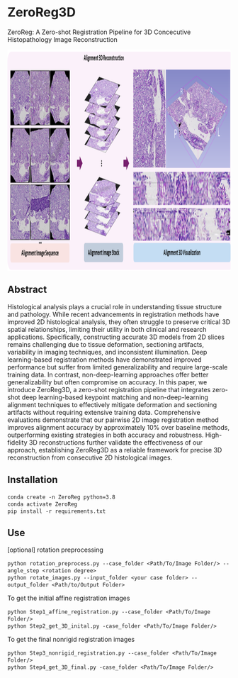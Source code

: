 # ZeroReg3D
ZeroReg: A Zero-shot Registration Pipeline for 3D Concecutive Histopathology Image Reconstruction

<img src='doc/overview.png' align="center" height="500px">

## Abstract
Histological analysis plays a crucial role in understanding tissue structure and pathology. While recent advancements in registration methods have improved 2D histological analysis, they often struggle to preserve critical 3D spatial relationships, limiting their utility in both clinical and research applications. Specifically, constructing accurate 3D models from 2D slices remains challenging due to tissue deformation, sectioning artifacts, variability in imaging techniques, and inconsistent illumination. Deep learning-based registration methods have demonstrated improved performance but suffer from limited generalizability and require large-scale training data. In contrast, non-deep-learning approaches offer better generalizability but often compromise on accuracy. In this paper, we introduce ZeroReg3D, a zero-shot registration pipeline that integrates zero-shot deep learning-based keypoint matching and non-deep-learning alignment techniques to effectively mitigate deformation and sectioning artifacts without requiring extensive training data. Comprehensive evaluations demonstrate that our pairwise 2D image registration method improves alignment accuracy by approximately 10% over baseline methods, outperforming existing strategies in both accuracy and robustness. High-fidelity 3D reconstructions further validate the effectiveness of our approach, establishing ZeroReg3D as a reliable framework for precise 3D reconstruction from consecutive 2D histological images.

## Installation
~~~
conda create -n ZeroReg python=3.8
conda activate ZeroReg
pip install -r requirements.txt
~~~

## Use
[optional] rotation preprocessing
~~~
python rotation_preprocess.py --case_folder <Path/To/Image Folder/> --angle_step <rotation degree>
python rotate_images.py --input_folder <your case folder> --output_folder <Path/to/Output Folder>
~~~

To get the initial affine registration images
~~~
python Step1_affine_registration.py --case_folder <Path/To/Image Folder/>
python Step2_get_3D_inital.py -case_folder <Path/To/Image Folder/>
~~~

To get the final nonrigid registration images
~~~
python Step3_nonrigid_registration.py --case_folder <Path/To/Image Folder/>
python Step4_get_3D_final.py -case_folder <Path/To/Image Folder/>
~~~






